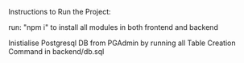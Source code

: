 Instructions to Run the Project:

run: "npm i" to install all modules in both frontend and backend

Inistialise Postgresql DB from PGAdmin by running all Table Creation Command in backend/db.sql
